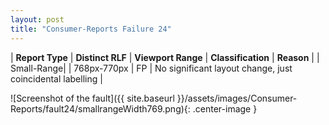 ```yaml
---
layout: post
title: "Consumer-Reports Failure 24"
---
```

| **Report Type** | **Distinct RLF** | **Viewport Range** | **Classification** | **Reason** |
| Small-Range|  | 768px-770px | FP | No significant layout change, just coincidental labelling | 

![Screenshot of the fault]({{ site.baseurl }}/assets/images/Consumer-Reports/fault24/smallrangeWidth769.png){: .center-image }